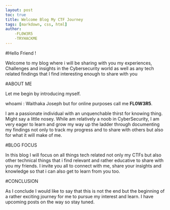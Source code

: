 ```yaml
---
layout: post
toc: true
title: Welcome Blog My CTF Journey
tags: [markdown, css, html]
author: 
    -FL0W3R5
    -TRYHACKME
---
```


#Hello Friend !

Welcome to my blog where i will be sharing with you my experiences, Challenges and insights in the Cybersecurity world as well as any tech related findings that I find interesting enough to share with you

#ABOUT ME

Let me begin by introducing myself.

whoami : Waithaka Joseph but for online purposes call me <B>FL0W3R5</B>.

I am a passionate individual with an unquenchable thirst for knowing thing. Might say a little nosey. While am relatively a noob in CyberSecurity, I am very eager to learn and grow my way up the ladder through documenting my findings not only to track my progress and to share with others but also for what it will make of me.

#BLOG FOCUS 

In this blog I will focus on all things tech related not only my CTFs but also other technical things that i find relevant and rather educative to share with you my friends. I invite you all to connect with me, share your insights and knowledge so that i can also get to learn from you too.

#CONCLUSION

As I conclude I would like to say that this is not the end but the beginning of a rather exciting journey for me to pursue my interest and learn. I have upcoming posts on the way so stay tuned.
